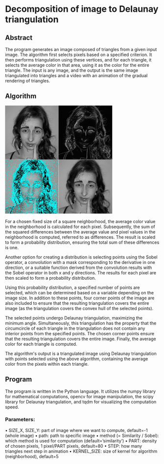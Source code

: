 # Decomposition of image to Delaunay triangulation


## Abstract

The program generates an image composed of triangles from a given input image. The algorithm first selects pixels based on a specified criterion. It then performs triangulation using these vertices, and for each triangle, it selects the average color in that area, using it as the color for the entire triangle. The input is any image, and the output is the same image triangulated into triangles and a video with an animation of the gradual rendering of triangles.

## Algorithm

<img src="images/adel_delaunay.png" width="350" title="Adel triangles">

For a chosen fixed size of a square neighborhood, the average color value in the neighborhood is calculated for each pixel. Subsequently, the sum of the squared differences between the average value and pixel values in the neighborhood is computed, referred to as differences. The result is scaled to form a probability distribution, ensuring the total sum of these differences is one.

Another option for creating a distribution is selecting points using the Sobel operator, a convolution with a mask corresponding to the derivative in one direction, or a suitable function derived from the convolution results with the Sobel operator in both x and y directions. The results for each pixel are then scaled to form a probability distribution.

Using this probability distribution, a specified number of points are selected, which can be determined based on a variable depending on the image size. In addition to these points, four corner points of the image are also included to ensure that the resulting triangulation covers the entire image (as the triangulation covers the convex hull of the selected points).

The selected points undergo Delaunay triangulation, maximizing the minimum angle. Simultaneously, this triangulation has the property that the circumcircle of each triangle in the triangulation does not contain any interior points from the specified points. The chosen corner points ensure that the resulting triangulation covers the entire image. Finally, the average color for each triangle is computed.

The algorithm's output is a triangulated image using Delaunay triangulation with points selected using the above algorithm, containing the average color from the pixels within each triangle.

## Program

The program is written in the Python language. It utilizes the numpy library for mathematical computations, opencv for image manipulation, the scipy library for Delaunay triangulation, and tqdm for visualizing the computation speed.

### Parameters:

• SIZE_X, SIZE_Y: part of image where we want to compute, default=-1 (whole image)
• path: path to specific image
• method (= Similarity / Sobel): which method is used for computation (default=’similarity’)
• PART: density of chosen pixels, 1 pixel/PART pixels, default=80
• STEP: how many triangles next step in animation
• KERNEL_SIZE: size of kernel for algorithm (neighborhood), default=5
